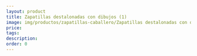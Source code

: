 ```yaml
---
layout: product
title: Zapatillas destalonadas con dibujos (1)
image: img/productos/zapatillas-caballero/Zapatillas destalonadas con dibujos (1). Varios modelos a elegir
price: 
tags: 
description: 
order: 0
---
```

